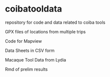 # coibatooldata
repository for code and data related to coiba tools

GPX files of locations from multiple trips

Code for Mapview

Data Sheets in CSV form

Macaque Tool Data from Lydia

Rmd of prelim results
